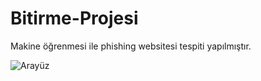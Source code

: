 # Bitirme-Projesi
Makine öğrenmesi ile phishing websitesi tespiti yapılmıştır.

![Arayüz](https://user-images.githubusercontent.com/36517990/169900517-69826552-41a4-48ad-9045-3245c81470f0.png)
